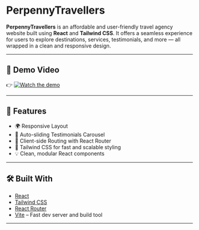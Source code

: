 # PerpennyTravellers

**PerpennyTravellers** is an affordable and user-friendly travel agency website built using **React** and **Tailwind CSS**. It offers a seamless experience for users to explore destinations, services, testimonials, and more — all wrapped in a clean and responsive design.

---

## 🎥 Demo Video

👉 [![Watch the demo](./assets/demo-thumbnail.png)](https://github.com/RuchiBadkur/PerpennyTravellers/blob/main/assets/pp_travellers.mp4)

---

## 🚀 Features

- 🌍 Responsive Layout
- 💬 Auto-sliding Testimonials Carousel
- 🚦 Client-side Routing with React Router
- 🎨 Tailwind CSS for fast and scalable styling
- 💡 Clean, modular React components

---

## 🛠️ Built With

- [React](https://reactjs.org/)
- [Tailwind CSS](https://tailwindcss.com/)
- [React Router](https://reactrouter.com/)
- [Vite](https://vitejs.dev/) – Fast dev server and build tool

---
